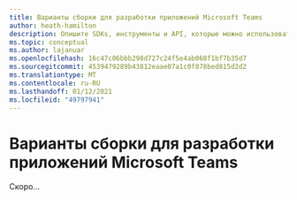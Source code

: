 ```yaml
---
title: Варианты сборки для разработки приложений Microsoft Teams
author: heath-hamilton
description: Опишите SDKs, инструменты и API, которые можно использовать для создания приложений Teams всех типов.
ms.topic: conceptual
ms.author: lajanuar
ms.openlocfilehash: 16c47c06bbb298d727c24f5e4ab068f1bf7b35d7
ms.sourcegitcommit: 4539479289b43812eaae07a1c0f878bed815d2d2
ms.translationtype: MT
ms.contentlocale: ru-RU
ms.lasthandoff: 01/12/2021
ms.locfileid: "49797941"
---
```

# <a name="build-options-for-microsoft-teams-app-development"></a>Варианты сборки для разработки приложений Microsoft Teams

Скоро...
